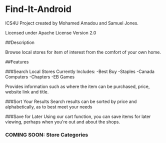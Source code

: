 # Find-It-Android
ICS4U Project created by Mohamed Amadou and Samuel Jones.

Licensed under Apache License Version 2.0

##Description

Browse local stores for item of interest from the comfort of your own home.

##Features

###Search Local Stores
Currently Includes:
-Best Buy
-Staples
-Canada Computers
-Chapters
-EB Games

Provides information such as where the item can be purchased, price, website link and title.

###Sort Your Results
Search results can be sorted by price and alphabetically, as to best meet your needs

###Save for Later
Using our cart function, you can save items for later viewing, perhaps when you're out and about the shops.

### COMING SOON: Store Categories
